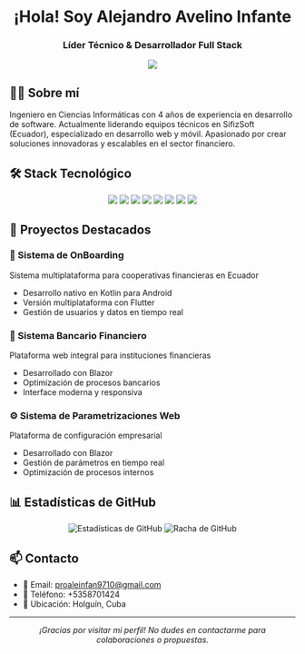 <div align="center">
  <h1>¡Hola! Soy Alejandro Avelino Infante</h1>
  <h3>Líder Técnico & Desarrollador Full Stack</h3>
</div>

<p align="center">
  <a href="mailto:proaleinfan9710@gmail.com"><img src="https://img.shields.io/badge/Gmail-D14836?style=for-the-badge&logo=gmail&logoColor=white"/></a>
</p>

## 👨‍💻 Sobre mí

Ingeniero en Ciencias Informáticas con 4 años de experiencia en desarrollo de software. Actualmente liderando equipos técnicos en SifizSoft (Ecuador), especializado en desarrollo web y móvil. Apasionado por crear soluciones innovadoras y escalables en el sector financiero.

## 🛠️ Stack Tecnológico

<p align="center">
  <img src="https://img.shields.io/badge/C%23-239120?style=for-the-badge&logo=c-sharp&logoColor=white"/>
  <img src="https://img.shields.io/badge/.NET-5C2D91?style=for-the-badge&logo=.net&logoColor=white"/>
  <img src="https://img.shields.io/badge/Blazor-512BD4?style=for-the-badge&logo=blazor&logoColor=white"/>
  <img src="https://img.shields.io/badge/Node.js-339933?style=for-the-badge&logo=nodedotjs&logoColor=white"/>
  <img src="https://img.shields.io/badge/Kotlin-0095D5?style=for-the-badge&logo=kotlin&logoColor=white"/>
  <img src="https://img.shields.io/badge/Flutter-02569B?style=for-the-badge&logo=flutter&logoColor=white"/>
  <img src="https://img.shields.io/badge/SQL_Server-CC2927?style=for-the-badge&logo=microsoft-sql-server&logoColor=white"/>
  <img src="https://img.shields.io/badge/Docker-2CA5E0?style=for-the-badge&logo=docker&logoColor=white"/>
</p>

## 🚀 Proyectos Destacados

### 📱 Sistema de OnBoarding
Sistema multiplataforma para cooperativas financieras en Ecuador
- Desarrollo nativo en Kotlin para Android
- Versión multiplataforma con Flutter
- Gestión de usuarios y datos en tiempo real

### 💼 Sistema Bancario Financiero
Plataforma web integral para instituciones financieras
- Desarrollado con Blazor
- Optimización de procesos bancarios
- Interface moderna y responsiva

### ⚙️ Sistema de Parametrizaciones Web
Plataforma de configuración empresarial
- Desarrollado con Blazor
- Gestión de parámetros en tiempo real
- Optimización de procesos internos

## 📊 Estadísticas de GitHub

<p align="center">
  <img src="https://github-readme-stats.vercel.app/api?username=proale9710&show_icons=true&theme=radical" alt="Estadísticas de GitHub"/>
  <img src="https://github-readme-streak-stats.herokuapp.com/?user=proale9710&theme=radical" alt="Racha de GitHub"/>
</p>

## 📫 Contacto

- 📧 Email: proaleinfan9710@gmail.com
- 📱 Teléfono: +5358701424
- 📍 Ubicación: Holguín, Cuba

---
<p align="center">
  <i>¡Gracias por visitar mi perfil! No dudes en contactarme para colaboraciones o propuestas.</i>
</p>
